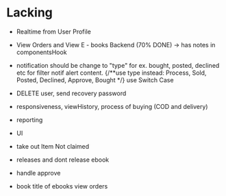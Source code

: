 # Lacking

- Realtime from User Profile

- View Orders and View E - books Backend (70% DONE) -> has notes in componentsHook
- notification should be change to "type" for ex. bought, posted, declined etc for filter notif alert content.  {/**use type instead: Process, Sold, Posted, Declined, Approve, Bought */} use Switch Case

- DELETE user, send recovery password 

- responsiveness, viewHistory, process of buying (COD and delivery)
- reporting
- UI

- take out Item Not claimed
- releases and dont release ebook
- handle approve
- book title of ebooks view orders